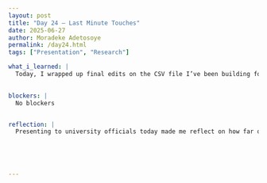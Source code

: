 ```yaml
---
layout: post
title: "Day 24 – Last Minute Touches"
date: 2025-06-27
author: Moradeke Adetosoye
permalink: /day24.html
tags: ["Presentation", "Research"]

what_i_learned: |
  Today, I wrapped up final edits on the CSV file I’ve been building for the project, making sure everything was accurate and clean. My group and I also presented our progress to a group of university officials, which helped me practice summarizing our work clearly and answering questions on the spot. It gave me a sense of how our project is viewed by others and what aspects stand out most. We ended the day by recording our weekly video update, which reinforced the importance of consistent documentation and reflection throughout the process.

  
blockers: |
  No blockers


reflection: |
  Presenting to university officials today made me reflect on how far our group has come and how much clarity matters when explaining our work. It was rewarding to see our efforts being acknowledged, but it also reminded me that good data work isn’t enough—communication matters just as much. Finalizing the CSV taught me to be thorough with details, and working on the project video helped reinforce the importance of staying consistent and organized week to week. Overall, today showed me the value of both behind-the-scenes work and public-facing presentation.




  
---
```


